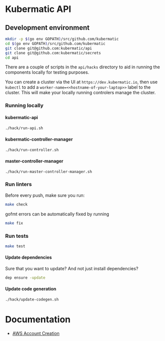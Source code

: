 # Kubermatic API

## Development environment

```bash
mkdir -p $(go env GOPATH)/src/github.com/kubermatic
cd $(go env GOPATH)/src/github.com/kubermatic
git clone git@github.com:kubermatic/api
git clone git@github.com:kubermatic/secrets
cd api
```

There are a couple of scripts in the `api/hacks` directory to aid in running the components locally
for testing purposes.

You can create a cluster via the UI at `https://dev.kubermatic.io`, then use `kubectl` to add a
`worker-name=<<hostname-of-your-laptop>>` label to the cluster. This will make your locally
running controlers manage the cluster.

### Running locally
#### kubermatic-api

```bash
./hack/run-api.sh
```

#### kubermatic-controller-manager
```bash
./hack/run-controller.sh
```

#### master-controller-manager
```bash
./hack/run-master-controller-manager.sh
```

### Run linters
Before every push, make sure you run:
```bash
make check
```

gofmt errors can be automatically fixed by running
```bash
make fix
```

### Run tests
```bash
make test
```

#### Update dependencies
Sure that you want to update? And not just install dependencies?
```bash
dep ensure -update
```
#### Update code generation

```bash
./hack/update-codegen.sh
```

# Documentation
- [AWS Account Creation](docs/aws-account-creation.md)

